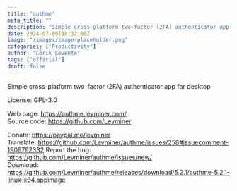 ```yaml
---
title: "authme"
meta_title: ""
description: "Simple cross-platform two-factor (2FA) authenticator app for desktop."
date: 2024-07-09T18:32:00Z
image: "/images/image-placeholder.png"
categories: ["Productivity"]
author: "Lőrik Levente"
tags: ["official"]
draft: false
---
```


Simple cross-platform two-factor (2FA) authenticator app for desktop

License: GPL-3.0

Web page: https://authme.levminer.com/  
Source code: https://github.com/Levminer

Donate: https://paypal.me/levminer  
Translate: https://github.com/Levminer/authme/issues/258#issuecomment-1909792332
Report the bug: https://github.com/Levminer/authme/issues/new/  
Download: https://github.com/Levminer/authme/releases/download/5.2.1/authme-5.2.1-linux-x64.appimage
